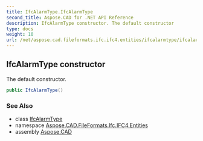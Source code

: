 ```yaml
---
title: IfcAlarmType.IfcAlarmType
second_title: Aspose.CAD for .NET API Reference
description: IfcAlarmType constructor. The default constructor
type: docs
weight: 10
url: /net/aspose.cad.fileformats.ifc.ifc4.entities/ifcalarmtype/ifcalarmtype/
---
```

## IfcAlarmType constructor

The default constructor.

```csharp
public IfcAlarmType()
```

### See Also

* class [IfcAlarmType](../)
* namespace [Aspose.CAD.FileFormats.Ifc.IFC4.Entities](../../ifcalarmtype/)
* assembly [Aspose.CAD](../../../)


